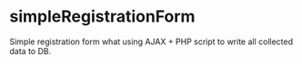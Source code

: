 # simpleRegistrationForm
Simple registration form what using AJAX + PHP script to write all collected data to DB.
